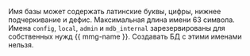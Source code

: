 Имя базы может содержать латинские буквы, цифры, нижнее подчеркивание и дефис. Максимальная длина имени 63 символа. Имена `config`, `local`, `admin` и `mdb_internal` зарезервированы для собственных нужд {{ mmg-name }}. Создавать БД с этими именами нельзя.